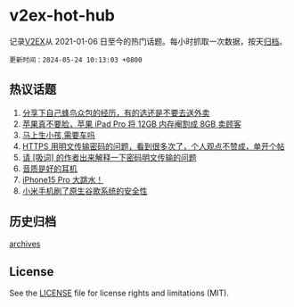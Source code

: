 # v2ex-hot-hub

 记录[V2EX](https://www.v2ex.com/)从 2021-01-06 日至今的热门话题。每小时抓取一次数据，按天[归档](archives)。

`更新时间：2024-05-24 10:13:03 +0800`

## 热议话题

1. [分享下自己蜂鸟众包的经历，有的选还是不要去送外卖](https://www.v2ex.com/t/1043190)
1. [苹果真不要脸，苹果 iPad Pro 将 12GB 内存阉割成 8GB 卖顾客](https://www.v2ex.com/t/1043244)
1. [马上生小孩,需要车吗](https://www.v2ex.com/t/1043282)
1. [HTTPS 用明文传输密码的问题，看到很多次了，个人观点不赞成，单开个帖](https://www.v2ex.com/t/1043386)
1. [请 [吸词] 的作者出来解释一下密码明文传输的问题](https://www.v2ex.com/t/1043320)
1. [音质是好的耳机](https://www.v2ex.com/t/1043184)
1. [iPhone15 Pro 大跳水！](https://www.v2ex.com/t/1043241)
1. [小米手机刷了原生谷歌系统的安全性](https://www.v2ex.com/t/1043246)

## 历史归档

[archives](archives)

## License

See the [LICENSE](LICENSE) file for license rights and limitations (MIT).
